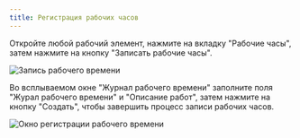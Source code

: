 ```yaml
---
title: Регистрация рабочих часов
---
```


Откройте любой рабочий элемент, нажмите на вкладку "Рабочие часы", затем нажмите на кнопку "Записать рабочие часы".

![Запись рабочего времени](/img/enterprise/project/project-worktime-register.png)

Во всплываемом окне "Журнал рабочего времени" заполните поля "Журал рабочего времени" и "Описание работ", затем нажмите на кнопку "Создать", чтобы завершить процесс записи рабочих часов.

![Окно регистрации рабочего времени](/img/enterprise/project/project-worktime-register-dialog.png)